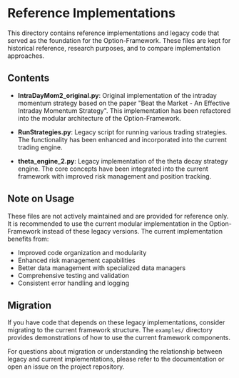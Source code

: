 # Reference Implementations

This directory contains reference implementations and legacy code that served as the foundation for the Option-Framework. These files are kept for historical reference, research purposes, and to compare implementation approaches.

## Contents

- **IntraDayMom2_original.py**: Original implementation of the intraday momentum strategy based on the paper "Beat the Market - An Effective Intraday Momentum Strategy". This implementation has been refactored into the modular architecture of the Option-Framework.

- **RunStrategies.py**: Legacy script for running various trading strategies. The functionality has been enhanced and incorporated into the current trading engine.

- **theta_engine_2.py**: Legacy implementation of the theta decay strategy engine. The core concepts have been integrated into the current framework with improved risk management and position tracking.

## Note on Usage

These files are not actively maintained and are provided for reference only. It is recommended to use the current modular implementation in the Option-Framework instead of these legacy versions. The current implementation benefits from:

- Improved code organization and modularity
- Enhanced risk management capabilities
- Better data management with specialized data managers
- Comprehensive testing and validation
- Consistent error handling and logging

## Migration

If you have code that depends on these legacy implementations, consider migrating to the current framework structure. The `examples/` directory provides demonstrations of how to use the current framework components.

For questions about migration or understanding the relationship between legacy and current implementations, please refer to the documentation or open an issue on the project repository. 